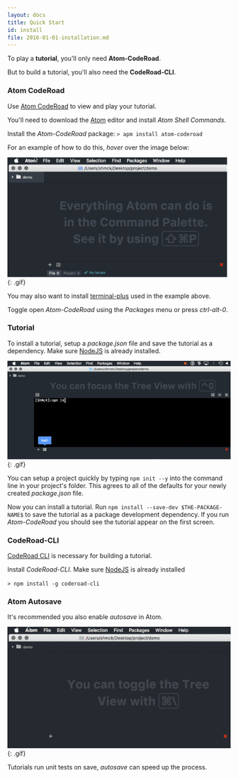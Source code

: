 ```yaml
---
layout: docs
title: Quick Start
id: install
file: 2016-01-01-installation.md
---
```


To play a **tutorial**, you'll only need **Atom-CodeRoad**.

But to build a tutorial, you'll also need the **CodeRoad-CLI**.

### Atom CodeRoad

Use [Atom CodeRoad](https://github.com/coderoad/atom-coderoad) to view and play your tutorial.

You'll need to download the [Atom](https://atom.io/) editor and install *Atom Shell Commands*.

Install the *Atom-CodeRoad* package: `> apm install atom-coderoad`

For an example of how to do this, *hover* over the image below:

![Install atom-coderoad](/img/gif/install-atom-coderoad.png){: .gif}

You may also want to install [terminal-plus](https://atom.io/packages/terminal-plus) used in the example above.

Toggle open *Atom-CodeRoad* using the *Packages* menu or press *ctrl-alt-0*.



### Tutorial

To install a tutorial, setup a *package.json* file and save the tutorial as a dependency. Make sure [NodeJS](nodejs.org) is already installed.

![Install a Tutorial](/img/gif/install-tutorial.png){: .gif}

You can setup a project quickly by typing `npm init --y` into the command line in your project's folder. This agrees to all of the defaults for your newly created *package.json* file.

Now you can install a tutorial. Run `npm install --save-dev $THE-PACKAGE-NAME$` to save the tutorial as a package development dependency. If you run *Atom-CodeRoad* you should see the tutorial appear on the first screen.


### CodeRoad-CLI

[CodeRoad CLI](https://github.com/coderoad/coderoad-cli) is necessary for building a tutorial.

Install *CodeRoad-CLI*. Make sure [NodeJS](nodejs.org) is already installed

`> npm install -g coderoad-cli`


### Atom Autosave

It's recommended you also enable *autosave* in Atom.

![Enable autosave in Atom](/img/gif/autosave.png){: .gif}

Tutorials run unit tests on save, *autosave* can speed up the process.

